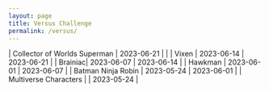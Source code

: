 ```yaml
---
layout: page
title: Versus Challenge
permalink: /versus/
---
```


| Collector of Worlds Superman | 2023-06-21 |  |
| Vixen | 2023-06-14 | 2023-06-21 |
| Brainiac| 2023-06-07 | 2023-06-14 |
| Hawkman | 2023-06-01 | 2023-06-07 |
| Batman Ninja Robin | 2023-05-24 |  2023-06-01 |
| Multiverse Characters | | 2023-05-24 |
